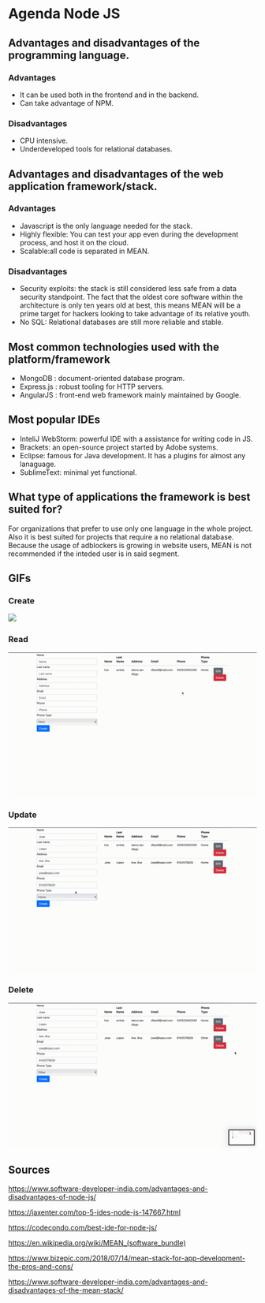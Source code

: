 # Agenda Node JS

## Advantages and disadvantages of the programming language.

### Advantages

- It can be used both in the frontend and in the backend.
- Can take advantage of NPM.

### Disadvantages

- CPU intensive.
- Underdeveloped tools for relational databases.

## Advantages and disadvantages of the web application framework/stack.

### Advantages

- Javascript is the only language needed for the stack. 
- Highly flexible: You can test your app even during the development process, and host it on the cloud.
- Scalable:all code is separated in MEAN.

### Disadvantages

- Security exploits: the stack is still considered less safe from a data security standpoint. The fact that the oldest core software within the architecture is only ten years old at best, this means MEAN will be a prime target for hackers looking to take advantage of its relative youth.
- No SQL:  Relational databases are still  more reliable and stable.

## Most common technologies used with the platform/framework

- MongoDB : document-oriented database program.
- Express.js : robust tooling for HTTP servers.
- AngularJS :  front-end web framework mainly maintained by Google.

## Most popular IDEs

- InteliJ WebStorm: powerful IDE with a assistance for writing code in JS.
- Brackets: an open-source project started by Adobe systems.
- Eclipse: famous for Java development. It has a plugins for almost any lanaguage.
- SublimeText: minimal yet functional. 

## What type of applications the framework is best suited for?

For organizations that prefer to use only one language in the whole project. Also it is best suited for projects that require a no relational database. Because the usage of adblockers is growing in website users, MEAN is not recommended if the inteded user is in said segment. 

## GIFs

### Create

![](NodeCreate.gif)

### Read

![](NodeRead.gif)

### Update

![](NodeEdit.gif)

### Delete

![](NodeDelete.gif)

## Sources

https://www.software-developer-india.com/advantages-and-disadvantages-of-node-js/

https://jaxenter.com/top-5-ides-node-js-147667.html

https://codecondo.com/best-ide-for-node-js/

https://en.wikipedia.org/wiki/MEAN_(software_bundle)

https://www.bizepic.com/2018/07/14/mean-stack-for-app-development-the-pros-and-cons/

https://www.software-developer-india.com/advantages-and-disadvantages-of-the-mean-stack/
